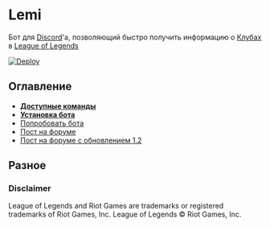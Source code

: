 # Lemi
Бот для [Discord](https://discordapp.com/)'a, позволяющий быстро получить информацию о [Клубах](https://clubs.ru.leagueoflegends.com) в [League of Legends](https://ru.leagueoflegends.com/ru/)

[![Deploy](https://www.herokucdn.com/deploy/button.svg)](https://heroku.com/deploy?template=https://github.com/Antosik/lemi)

## Оглавление
* **[Доступные команды](https://github.com/Antosik/lemi/wiki/Команды)**
* **[Установка бота](https://github.com/Antosik/lemi/wiki/Установка)**
* [Попробовать бота](https://discordapp.com/oauth2/authorize?client_id=542718594052784138&scope=bot&permissions=387136)
* [Пост на форуме](https://boards.ru.leagueoflegends.com/ru/c/general/uMEufEUA-discord-)
* [Пост на форуме с обновлением 1.2](https://boards.ru.leagueoflegends.com/ru/c/general/E9z1LK3Q-discord-i-lemi-v12)

## Разное

### Disclaimer
League of Legends and Riot Games are trademarks or registered trademarks of Riot Games, Inc. League of Legends © Riot Games, Inc.
